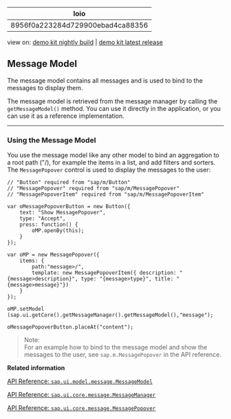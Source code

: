 <!-- loio8956f0a223284d729900ebad4ca88356 -->

| loio |
| -----|
| 8956f0a223284d729900ebad4ca88356 |

<div id="loio">

view on: [demo kit nightly build](https://openui5nightly.hana.ondemand.com/#/topic/8956f0a223284d729900ebad4ca88356) | [demo kit latest release](https://openui5.hana.ondemand.com/#/topic/8956f0a223284d729900ebad4ca88356)</div>

## Message Model

The message model contains all messages and is used to bind to the messages to display them.

The message model is retrieved from the message manager by calling the `getMessageModel()` method. You can use it directly in the application, or you can use it as a reference implementation.

***

### Using the Message Model

You use the message model like any other model to bind an aggregation to a root path \("/\), for example the items in a list, and add filters and sorters. The `MessagePopover` control is used to display the messages to the user:

```
// "Button" required from "sap/m/Button"
// "MessagePopover" required from "sap/m/MessagePopover"
// "MessagePopoverItem" required from "sap/m/MessagePopoverItem"

var oMessagePopoverButton = new Button({
    text: "Show MessagePopover",
    type: "Accept",
    press: function() {
        oMP.openBy(this);
    }
});

var oMP = new MessagePopover({
    items: {
        path:"message>/",
        template: new MessagePopoverItem({ description: "{message>description}", type: "{message>type}", title: "{message>message}"})
    }
});

oMP.setModel (sap.ui.getCore().getMessageManager().getMessageModel(),"message");

oMessagePopoverButton.placeAt("content");
```

> Note:  
> For an example how to bind to the message model and show the messages to the user, see `sap.m.MessagePopover` in the API reference.

**Related information**  


[API Reference: `sap.ui.model.message.MessageModel`](https://openui5.hana.ondemand.com/#docs/api/symbols/sap.ui.model.message.MessageModel.html)

[API Reference: `sap.ui.core.message.MessageManager`](https://openui5.hana.ondemand.com/#docs/api/symbols/sap.ui.core.message.MessageManager.html)

[API Reference: `sap.ui.core.message.MessagePopover`](https://openui5.hana.ondemand.com/#docs/api/symbols/sap.ui.core.message.MessagePopover.html)


